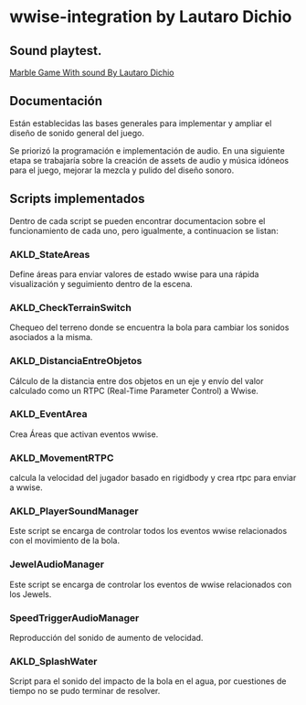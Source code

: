 
# wwise-integration by Lautaro Dichio

## Sound playtest.

[Marble Game With sound By Lautaro Dichio](https://youtu.be/Y8AyiaK1FLk)

## Documentación

Están establecidas las bases generales para implementar y ampliar el diseño de sonido general del juego.

Se priorizó la programación e implementación de audio. En una siguiente etapa se trabajaría sobre la creación de assets de audio y música idóneos para el juego, mejorar la mezcla y pulido del diseño sonoro. 

## Scripts implementados

Dentro de cada script se pueden encontrar documentacion sobre el funcionamiento de cada uno, pero igualmente, a continuacion se listan:

### AKLD_StateAreas 
 Define áreas para enviar valores de estado wwise para una rápida visualización y seguimiento dentro de la escena.  

### AKLD_CheckTerrainSwitch
Chequeo del terreno donde se encuentra la bola para cambiar los sonidos asociados a la misma. 

### AKLD_DistanciaEntreObjetos
Cálculo de la distancia entre dos objetos en un eje y envío del valor calculado como un RTPC (Real-Time Parameter Control) a Wwise.

### AKLD_EventArea
Crea Áreas que activan eventos wwise.

### AKLD_MovementRTPC
calcula la velocidad del jugador basado en rigidbody y crea rtpc para enviar a wwise.

### AKLD_PlayerSoundManager
Este script se encarga de controlar todos los eventos wwise relacionados con el movimiento de la bola. 

### JewelAudioManager
Este script se encarga de controlar los eventos de wwise relacionados con los Jewels.

### SpeedTriggerAudioManager
Reproducción del sonido de aumento de velocidad. 

### AKLD_SplashWater
Script para el sonido del impacto de la bola en el agua, por cuestiones de tiempo no se pudo terminar de resolver.

